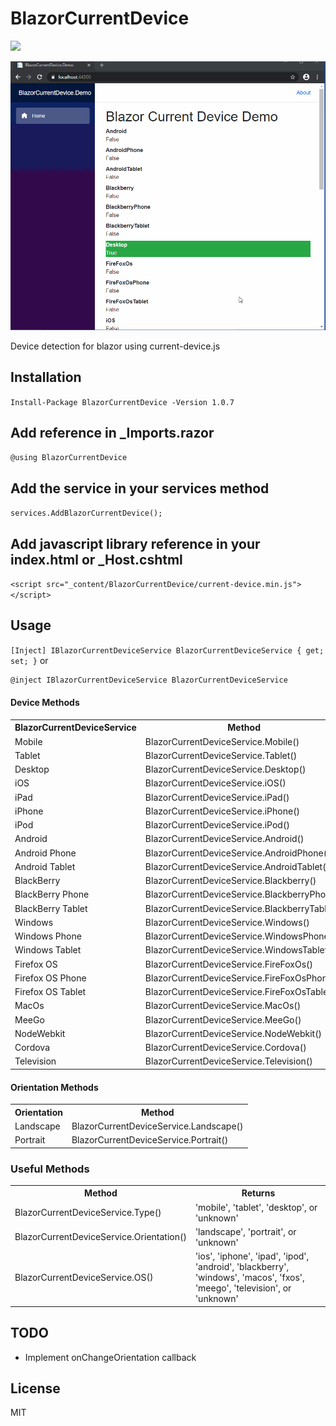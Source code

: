 # BlazorCurrentDevice

<p>
    	<a href="https://www.nuget.org/packages/BlazorCurrentDevice">
	    <img src="https://buildstats.info/nuget/BlazorCurrentDevice?v=1.0.7" />
	</a>
</p>

![](BlazorCurrentDeviceDemo.gif)

Device detection for blazor using current-device.js

## Installation

`Install-Package BlazorCurrentDevice -Version 1.0.7`

## Add reference in \_Imports.razor

`@using BlazorCurrentDevice`

## Add the service in your services method

`services.AddBlazorCurrentDevice();`

## Add javascript library reference in your index.html or \_Host.cshtml

`<script src="_content/BlazorCurrentDevice/current-device.min.js"></script>`

## Usage

`[Inject] IBlazorCurrentDeviceService BlazorCurrentDeviceService { get; set; }`
or

```cs
@inject IBlazorCurrentDeviceService BlazorCurrentDeviceService
```

#### Device Methods

<table>
	<tr>
		<th>BlazorCurrentDeviceService</th>
		<th>Method</th>
	</tr>
	<tr>
		<td>Mobile</td>
		<td>BlazorCurrentDeviceService.Mobile()</td>
	</tr>
	<tr>
		<td>Tablet</td>
		<td>BlazorCurrentDeviceService.Tablet()</td>
	</tr>
	<tr>
		<td>Desktop</td>
		<td>BlazorCurrentDeviceService.Desktop()</td>
	</tr>
	<tr>
		<td>iOS</td>
		<td>BlazorCurrentDeviceService.iOS()</td>
	</tr>
	<tr>
		<td>iPad</td>
		<td>BlazorCurrentDeviceService.iPad()</td>
	</tr>
	<tr>
		<td>iPhone</td>
		<td>BlazorCurrentDeviceService.iPhone()</td>
	</tr>
	<tr>
		<td>iPod</td>
		<td>BlazorCurrentDeviceService.iPod()</td>
	</tr>
	<tr>
		<td>Android</td>
		<td>BlazorCurrentDeviceService.Android()</td>
	</tr>
	<tr>
		<td>Android Phone</td>
		<td>BlazorCurrentDeviceService.AndroidPhone()</td>
	</tr>
	<tr>
		<td>Android Tablet</td>
		<td>BlazorCurrentDeviceService.AndroidTablet()</td>
	</tr>
	<tr>
		<td>BlackBerry</td>
		<td>BlazorCurrentDeviceService.Blackberry()</td>
	</tr>
	<tr>
		<td>BlackBerry Phone</td>
		<td>BlazorCurrentDeviceService.BlackberryPhone()</td>
	</tr>
	<tr>
		<td>BlackBerry Tablet</td>
		<td>BlazorCurrentDeviceService.BlackberryTablet()</td>
	</tr>
	<tr>
		<td>Windows</td>
		<td>BlazorCurrentDeviceService.Windows()</td>
	</tr>
	<tr>
		<td>Windows Phone</td>
		<td>BlazorCurrentDeviceService.WindowsPhone()</td>
	</tr>
	<tr>
		<td>Windows Tablet</td>
		<td>BlazorCurrentDeviceService.WindowsTablet()</td>
	</tr>
	<tr>
		<td>Firefox OS</td>
		<td>BlazorCurrentDeviceService.FireFoxOs()</td>
	</tr>
	<tr>
		<td>Firefox OS Phone</td>
		<td>BlazorCurrentDeviceService.FireFoxOsPhone()</td>
	</tr>
	<tr>
		<td>Firefox OS Tablet</td>
		<td>BlazorCurrentDeviceService.FireFoxOsTablet()</td>
	</tr>
  <tr>
		<td>MacOs</td>
		<td>BlazorCurrentDeviceService.MacOs()</td>
	</tr>
	<tr>
		<td>MeeGo</td>
		<td>BlazorCurrentDeviceService.MeeGo()</td>
	</tr>
  <tr>
		<td>NodeWebkit</td>
		<td>BlazorCurrentDeviceService.NodeWebkit()</td>
	</tr>
   <tr>
		<td>Cordova</td>
		<td>BlazorCurrentDeviceService.Cordova()</td>
	</tr>
	<tr>
		<td>Television</td>
		<td>BlazorCurrentDeviceService.Television()</td>
	</tr>
</table>

#### Orientation Methods

<table>
	<tr>
		<th>Orientation</th>
		<th>Method</th>
	</tr>
	<tr>
		<td>Landscape</td>
		<td>BlazorCurrentDeviceService.Landscape()</td>
	</tr>
	<tr>
		<td>Portrait</td>
		<td>BlazorCurrentDeviceService.Portrait()</td>
	</tr>
</table>

### Useful Methods

<table>
	<tr>
		<th>Method</th>
		<th>Returns</th>
	</tr>
	<tr>
		<td>BlazorCurrentDeviceService.Type()</td>
		<td>'mobile', 'tablet', 'desktop', or 'unknown'</td>
	</tr>
	<tr>
		<td>BlazorCurrentDeviceService.Orientation()</td>
		<td>'landscape', 'portrait', or 'unknown'</td>
	</tr>
	<tr>
		<td>BlazorCurrentDeviceService.OS()</td>
		<td>'ios', 'iphone', 'ipad', 'ipod', 'android', 'blackberry', 'windows', 'macos', 'fxos', 'meego', 'television', or 'unknown'</td>
	</tr>
</table>

## TODO

- Implement onChangeOrientation callback

## License

MIT
